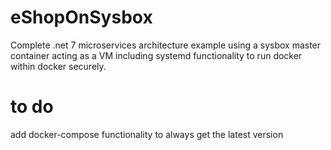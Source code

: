 # eShopOnSysbox
Complete .net 7 microservices architecture example using a sysbox master container acting as a VM including systemd functionality to run docker within docker securely. 


# to do
add docker-compose functionality to always get the latest version
